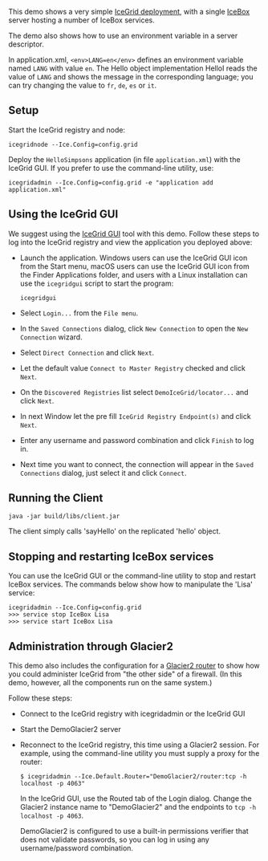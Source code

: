 This demo shows a very simple [IceGrid deployment][1], with a single
[IceBox][2] server hosting a number of IceBox services.

The demo also shows how to use an environment variable in a server
descriptor.

In application.xml, `<env>LANG=en</env>` defines an environment variable
named `LANG` with value `en`. The Hello object implementation HelloI
reads the value of `LANG` and shows the message in the corresponding
language; you can try changing the value to `fr`, `de`, `es` or `it`.

Setup
-----

Start the IceGrid registry and node:

```
icegridnode --Ice.Config=config.grid
```

Deploy the `HelloSimpsons` application (in file `application.xml`) with
the IceGrid GUI. If you prefer to use the command-line utility, use:

```
icegridadmin --Ice.Config=config.grid -e "application add application.xml"
```

Using the IceGrid GUI
---------------------

We suggest using the [IceGrid GUI][3] tool with this demo. Follow these steps
to log into the IceGrid registry and view the application you deployed above:

  - Launch the application. Windows users can use the IceGrid GUI
    icon from the Start menu, macOS users can use the IceGrid GUI
    icon from the Finder Applications folder, and users with a Linux
    installation can use the `icegridgui` script to start the
    program:
    ```
    icegridgui
    ```

  - Select `Login...` from the `File menu`.

  - In the `Saved Connections` dialog, click `New Connection` to open
    the `New Connection` wizard.

  - Select `Direct Connection` and click `Next`.

  - Let the default value `Connect to Master Registry` checked
    and click `Next`.

  - On the `Discovered Registries` list select `DemoIceGrid/locator...` and
    click `Next`.

  - In next Window let the pre fill `IceGrid Registry Endpoint(s)` and click
    `Next`.

  - Enter any username and password combination and click `Finish`
    to log in.

  - Next time you want to connect, the connection will appear in the
    `Saved Connections` dialog, just select it and click `Connect`.

Running the Client
------------------

```
java -jar build/libs/client.jar
```

The client simply calls 'sayHello' on the replicated 'hello' object.

Stopping and restarting IceBox services
---------------------------------------

You can use the IceGrid GUI or the command-line utility to stop
and restart IceBox services. The commands below show how to manipulate
the 'Lisa' service:

```
icegridadmin --Ice.Config=config.grid
>>> service stop IceBox Lisa
>>> service start IceBox Lisa
```

Administration through Glacier2
-------------------------------

This demo also includes the configuration for a [Glacier2 router][4]
to show how you could administer IceGrid from "the other side" of a firewall.
(In this demo, however, all the components run on the same system.)

Follow these steps:

 - Connect to the IceGrid registry with icegridadmin or the IceGrid GUI

 - Start the DemoGlacier2 server

 - Reconnect to the IceGrid registry, this time using a Glacier2
   session. For example, using the command-line utility you must
   supply a proxy for the router:
   ```
   $ icegridadmin --Ice.Default.Router="DemoGlacier2/router:tcp -h localhost -p 4063"
   ```

   In the IceGrid GUI, use the Routed tab of the Login dialog.
   Change the Glacier2 instance name to "DemoGlacier2" and the endpoints
   to `tcp -h localhost -p 4063`.

   DemoGlacier2 is configured to use a built-in permissions verifier
   that does not validate passwords, so you can log in using any
   username/password combination.

[1]: https://doc.zeroc.com/display/Ice37/Using+IceGrid+Deployment
[2]: https://doc.zeroc.com/display/Ice37/IceBox
[3]: https://doc.zeroc.com/display/Ice37/IceGrid+GUI+Tool
[4]: https://doc.zeroc.com/display/Ice37/Glacier2+Integration+with+IceGrid
